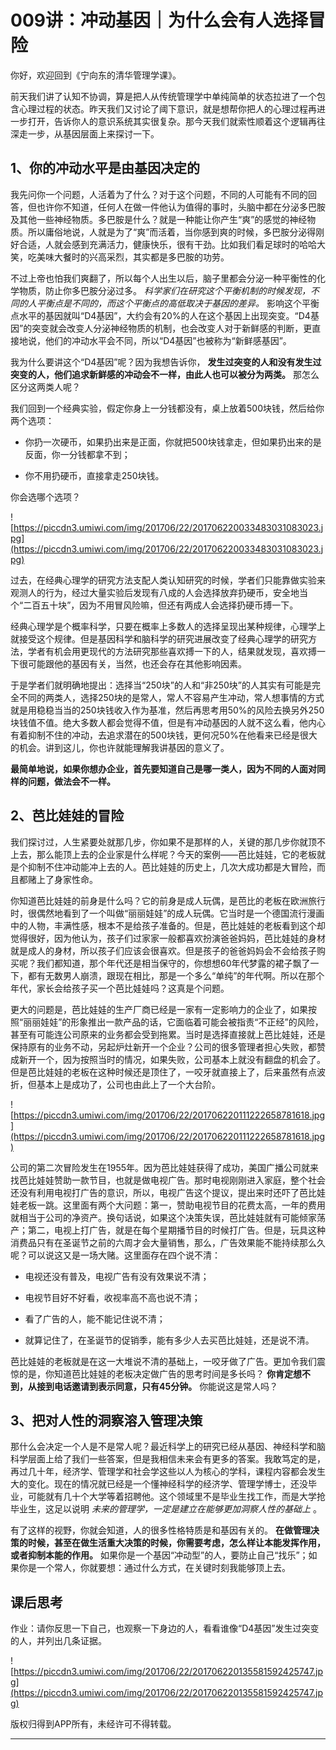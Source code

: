 # 009讲：冲动基因｜为什么会有人选择冒险

你好，欢迎回到《宁向东的清华管理学课》。

前天我们讲了认知不协调，算是把人从传统管理学中单纯简单的状态拉进了一个包含心理过程的状态。昨天我们又讨论了阈下意识，就是想帮你把人的心理过程再进一步打开，告诉你人的意识系统其实很复杂。那今天我们就索性顺着这个逻辑再往深走一步，从基因层面上来探讨一下。

## 1、你的冲动水平是由基因决定的

我先问你一个问题，人活着为了什么？对于这个问题，不同的人可能有不同的回答，但也许你不知道，任何人在做一件他认为值得的事时，头脑中都在分泌多巴胺及其他一些神经物质。多巴胺是什么？就是一种能让你产生“爽”的感觉的神经物质。所以庸俗地说，人就是为了“爽”而活着，当你感到爽的时候，多巴胺分泌得刚好合适，人就会感到充满活力，健康快乐，很有干劲。比如我们看足球时的哈哈大笑，吃美味大餐时的兴高采烈，其实都是多巴胺的功劳。

不过上帝也怕我们爽翻了，所以每个人出生以后，脑子里都会分泌一种平衡性的化学物质，防止你多巴胺分泌过多。 *科学家们在研究这个平衡机制的时候发现，不同的人平衡点是不同的，而这个平衡点的高低取决于基因的差异。* 影响这个平衡点水平的基因就叫“D4基因”，大约会有20%的人在这个基因上出现突变。“D4基因”的突变就会改变人分泌神经物质的机制，也会改变人对于新鲜感的判断，更直接地说，他们的冲动水平会不同，所以“D4基因”也被称为“新鲜感基因”。

我为什么要讲这个“D4基因”呢？因为我想告诉你， **发生过突变的人和没有发生过突变的人，他们追求新鲜感的冲动会不一样，由此人也可以被分为两类。** 那怎么区分这两类人呢？

我们回到一个经典实验，假定你身上一分钱都没有，桌上放着500块钱，然后给你两个选项：

* 你扔一次硬币，如果扔出来是正面，你就把500块钱拿走，但如果扔出来的是反面，你一分钱都拿不到；

* 你不用扔硬币，直接拿走250块钱。

你会选哪个选项？ 

![https://piccdn3.umiwi.com/img/201706/22/201706220033483031083023.jpg](https://piccdn3.umiwi.com/img/201706/22/201706220033483031083023.jpg)

过去，在经典心理学的研究方法支配人类认知研究的时候，学者们只能靠做实验来观测人的行为，经过大量实验后发现有八成的人会选择放弃扔硬币，安全地当个“二百五十块”，因为不用冒风险嘛，但还有两成人会选择扔硬币搏一下。

经典心理学是个概率科学，只要在概率上多数人的选择呈现出某种规律，心理学上就接受这个规律。但是基因科学和脑科学的研究进展改变了经典心理学的研究方法，学者有机会用更现代的方法研究那些喜欢搏一下的人，结果就发现，喜欢搏一下很可能跟他的基因有关，当然，也还会存在其他影响因素。

于是学者们就明确地提出：选择当“250块”的人和“非250块”的人其实有可能是完全不同的两类人，选择250块的是常人，常人不容易产生冲动，常人想事情的方式就是用稳稳当当的250块钱收入作为基准，然后再思考用50%的风险去换另外250块钱值不值。绝大多数人都会觉得不值，但是有冲动基因的人就不这么看，他内心有着抑制不住的冲动，去追求潜在的500块钱，更何况50%在他看来已经是很大的机会。讲到这儿，你也许就能理解我讲基因的意义了。

 **最简单地说，如果你想办企业，首先要知道自己是哪一类人，因为不同的人面对同样的问题，做法会不一样。**

## 2、芭比娃娃的冒险

我们探讨过，人生紧要处就那几步，你如果不是那样的人，关键的那几步你就顶不上去，那么能顶上去的企业家是什么样呢？今天的案例——芭比娃娃，它的老板就是个抑制不住冲动能冲上去的人。芭比娃娃的历史上，几次大成功都是大冒险，而且都赌上了身家性命。

你知道芭比娃娃的前身是什么吗？它的前身是成人玩偶，是芭比的老板在欧洲旅行时，很偶然地看到了一个叫做“丽丽娃娃”的成人玩偶。它当时是一个德国流行漫画中的人物，丰满性感，根本不是给孩子准备的。但是，芭比娃娃的老板看到这个却觉得很好，因为他认为，孩子们过家家一般都喜欢扮演爸爸妈妈，芭比娃娃的身材就是成人的身材，所以孩子们应该会很喜欢。但是孩子的爸爸妈妈会不会给孩子购买呢？我们都知道，那个年代还是相当保守的，你想想60年代梦露的裙子飘了一下，都有无数男人崩溃，跟现在相比，那是一个多么“单纯”的年代啊。所以在那个年代，家长会给孩子买一个芭比娃娃吗？这真是个问题。

更大的问题是，芭比娃娃的生产厂商已经是一家有一定影响力的企业了，如果按照“丽丽娃娃”的形象推出一款产品的话，它面临着可能会被指责“不正经”的风险，甚至有可能连公司原来的业务都会受到拖累。当时是选择直接就上芭比娃娃，还是保持原有的业务不动，另起炉灶新开一个企业？公司的很多管理者担心失败，都赞成新开一个，因为按照当时的情况，如果失败，公司基本上就没有翻盘的机会了。但是芭比娃娃的老板在这种时候还是顶住了，一咬牙就直接上了，后来虽然有点波折，但基本上是成功了，公司也由此上了一个大台阶。

![https://piccdn3.umiwi.com/img/201706/22/201706220111222658781618.jpg](https://piccdn3.umiwi.com/img/201706/22/201706220111222658781618.jpg)

公司的第二次冒险发生在1955年。因为芭比娃娃获得了成功，美国广播公司就来找芭比娃娃赞助一款节目，也就是做电视广告。那时电视刚刚进入家庭，整个社会还没有利用电视打广告的意识，所以，电视广告这个提议，提出来时还吓了芭比娃娃老板一跳。这里面有两个大问题：第一，赞助电视节目的花费太高，一年的费用就相当于公司的净资产。换句话说，如果这个决策失误，芭比娃娃就有可能倾家荡产；第二，电视上打广告，就是在每个星期播节目的时候打广告。但是，玩具这种消费品只有在圣诞节之前的六周才会大量销售，那么，广告效果能不能持续那么久呢？可以说这又是一场大赌。这里面存在四个说不清：

* 电视还没有普及，电视广告有没有效果说不清；

* 电视节目好不好看，收视率高不高也说不清；

* 看了广告的人，能不能记住说不清；

* 就算记住了，在圣诞节的促销季，能有多少人去买芭比娃娃，还是说不清。

芭比娃娃的老板就是在这一大堆说不清的基础上，一咬牙做了广告。更加令我们震惊的是，你知道芭比娃娃的老板决定做广告的思考时间是多长吗？ **你肯定想不到，从接到电话邀请到表示同意，只有45分钟。** 你能说这是常人吗？

## 3、把对人性的洞察溶入管理决策

那什么会决定一个人是不是常人呢？最近科学上的研究已经从基因、神经科学和脑科学层面上给了我们一些答案，但是我相信未来会有更多的答案。我敢笃定的是，再过几十年，经济学、管理学和社会学这些以人为核心的学科，课程内容都会发生大的变化。现在的情况就已经是一个懂神经科学的经济学、管理学博士，还没毕业，可能就有几十个大学等着招聘他。这个领域里不是毕业生找工作，而是大学抢毕业生，这足以说明 *未来的管理学，一定是建立在能够更加洞察人性的基础上* 。

有了这样的视野，你就会知道，人的很多性格特质是和基因有关的。 **在做管理决策的时候，甚至在做生活重大决策的时候，你需要考虑，怎么样让本能发挥作用，或者抑制本能的作用。** 如果你是一个基因“冲动型”的人，要防止自己“找乐”；如果你是一个常人，你就要想：通过什么方式，在关键时刻我能够顶上去。

## 课后思考

作业：请你反思一下自己，也观察一下身边的人，看看谁像“D4基因”发生过突变的人，并列出几条证据。

![https://piccdn3.umiwi.com/img/201706/22/201706220135581592425747.jpg](https://piccdn3.umiwi.com/img/201706/22/201706220135581592425747.jpg)

版权归得到APP所有，未经许可不得转载。

---

